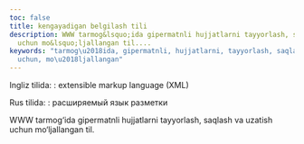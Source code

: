 ```yaml
---
toc: false
title: kengayadigan belgilash tili
description: WWW tarmog&lsquo;ida gipermatnli hujjatlarni tayyorlash, saqlash va uzatish
  uchun mo&lsquo;ljallangan til....
keywords: "tarmog\u2018ida, gipermatnli, hujjatlarni, tayyorlash, saqlash, uzatish,
  uchun, mo\u2018ljallangan"
---
```


Ingliz tilida:
:   extensible markup language (XML)

Rus tilida:
:   расширяемый язык разметки

WWW tarmog‘ida gipermatnli hujjatlarni tayyorlash, saqlash va uzatish uchun mo‘ljallangan til.